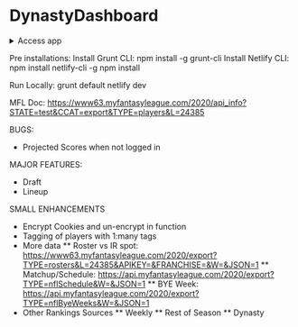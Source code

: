 # DynastyDashboard

<details>
  <summary>Access app</summary>
<br>
https://dynastydashboard.netlify.app/#/

</details>

Pre installations:
Install Grunt CLI: npm install -g grunt-cli
Install Netlify CLI: npm install netlify-cli -g
npm install

Run Locally:
grunt default
netlify dev

MFL Doc: https://www63.myfantasyleague.com/2020/api_info?STATE=test&CCAT=export&TYPE=players&L=24385

BUGS:
* Projected Scores when not logged in

MAJOR FEATURES:
* Draft
* Lineup

SMALL ENHANCEMENTS
* Encrypt Cookies and un-encrypt in function
* Tagging of players with 1:many tags
* More data
** Roster vs IR spot: https://www63.myfantasyleague.com/2020/export?TYPE=rosters&L=24385&APIKEY=&FRANCHISE=&W=&JSON=1
** Matchup/Schedule: https://api.myfantasyleague.com/2020/export?TYPE=nflSchedule&W=&JSON=1
** BYE Week: https://api.myfantasyleague.com/2020/export?TYPE=nflByeWeeks&W=&JSON=1
* Other Rankings Sources
** Weekly
** Rest of Season
** Dynasty

